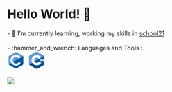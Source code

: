   <h1 align="">
     Hello World! 👋
  </h1>
<div>
  - 🌱 I’m currently learning, working my skills in 
  <a href=""https://21-school.ru/>school21</a>
</div>
<br/>
- :hammer_and_wrench: Languages and Tools :
<div>
  <img src="https://github.com/devicons/devicon/blob/master/icons/c/c-original.svg" title="C" alt="C" width="40" height="40"/>&nbsp;
  <img src="https://github.com/devicons/devicon/blob/master/icons/cplusplus/cplusplus-original.svg" title="C++" alt="C++" width="40" height="40"/>&nbsp;
</div>
<br/>
<img src="https://wakatime.com/share/@QuanergY/51bbb86a-5a3a-4591-b5ef-0a2a205ecaea.svg" height="400"/>
